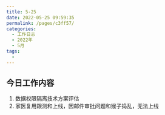 ```yaml
---
title: 5-25
date: 2022-05-25 09:59:35
permalink: /pages/c3ff57/
categories:
  - 工作日志
  - 2022年
  - 5月
tags:
  - 
---
```

## 今日工作内容

1. 数据权限隔离技术方案评估
2. 家医复用跟测和上线，因邮件审批问题和猴子捣乱，无法上线